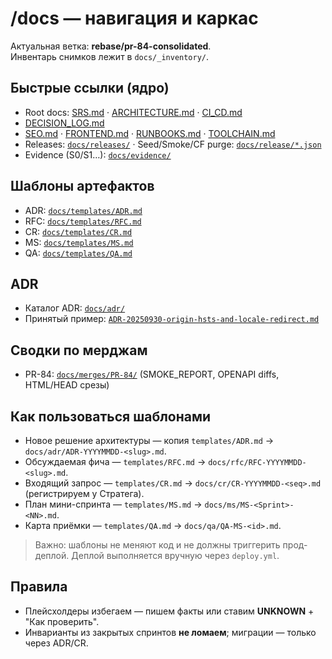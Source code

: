 # /docs — навигация и каркас

Актуальная ветка: **rebase/pr-84-consolidated**.  
Инвентарь снимков лежит в `docs/_inventory/`.

## Быстрые ссылки (ядро)
- Root docs: [SRS.md](../SRS.md) · [ARCHITECTURE.md](../ARCHITECTURE.md) · [CI_CD.md](../CI_CD.md)
- [DECISION_LOG.md](./DECISION_LOG.md)
- [SEO.md](./SEO.md) · [FRONTEND.md](./FRONTEND.md) · [RUNBOOKS.md](./RUNBOOKS.md) · [TOOLCHAIN.md](./TOOLCHAIN.md)
- Releases: [`docs/releases/`](./releases/) · Seed/Smoke/CF purge: [`docs/release/*.json`](./release/)
- Evidence (S0/S1…): [`docs/evidence/`](./evidence/)

## Шаблоны артефактов
- ADR: [`docs/templates/ADR.md`](./templates/ADR.md)
- RFC: [`docs/templates/RFC.md`](./templates/RFC.md)
- CR:  [`docs/templates/CR.md`](./templates/CR.md)
- MS:  [`docs/templates/MS.md`](./templates/MS.md)
- QA:  [`docs/templates/QA.md`](./templates/QA.md)

## ADR
- Каталог ADR: [`docs/adr/`](./adr/)
- Принятый пример: [`ADR-20250930-origin-hsts-and-locale-redirect.md`](./adr/ADR-20250930-origin-hsts-and-locale-redirect.md)


## Сводки по мерджам
- PR-84: [`docs/merges/PR-84/`](./merges/PR-84/) (SMOKE_REPORT, OPENAPI diffs, HTML/HEAD срезы)

## Как пользоваться шаблонами
- Новое решение архитектуры — копия `templates/ADR.md` → `docs/adr/ADR-YYYYMMDD-<slug>.md`.
- Обсуждаемая фича — `templates/RFC.md` → `docs/rfc/RFC-YYYYMMDD-<slug>.md`.
- Входящий запрос — `templates/CR.md` → `docs/cr/CR-YYYYMMDD-<seq>.md` (регистрируем у Стратега).
- План мини-спринта — `templates/MS.md` → `docs/ms/MS-<Sprint>-<NN>.md`.
- Карта приёмки — `templates/QA.md` → `docs/qa/QA-MS-<id>.md`.

> Важно: шаблоны не меняют код и не должны триггерить прод-деплой. Деплой выполняется вручную через `deploy.yml`.

## Правила
- Плейсхолдеры избегаем — пишем факты или ставим **UNKNOWN** + "Как проверить".
- Инварианты из закрытых спринтов **не ломаем**; миграции — только через ADR/CR.
